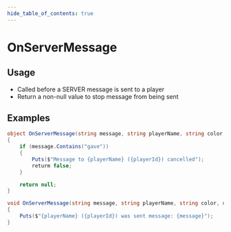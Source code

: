 ```yaml
---
hide_table_of_contents: true
---
```


# OnServerMessage

## Usage

* Called before a SERVER message is sent to a player
* Return a non-null value to stop message from being sent

## Examples

```csharp title="Stop message from being sent and log"
object OnServerMessage(string message, string playerName, string color, ulong playerId)
{
    if (message.Contains("gave"))
    {
        Puts($"Message to {playerName} ({playerId}) cancelled");
        returm false;
    }

    return null;
}
```

```csharp title="Allow message to be sent, but log"
void OnServerMessage(string message, string playerName, string color, ulong playerId)
{
    Puts($"{playerName} ({playerId}) was sent message: {message}");
}
```
